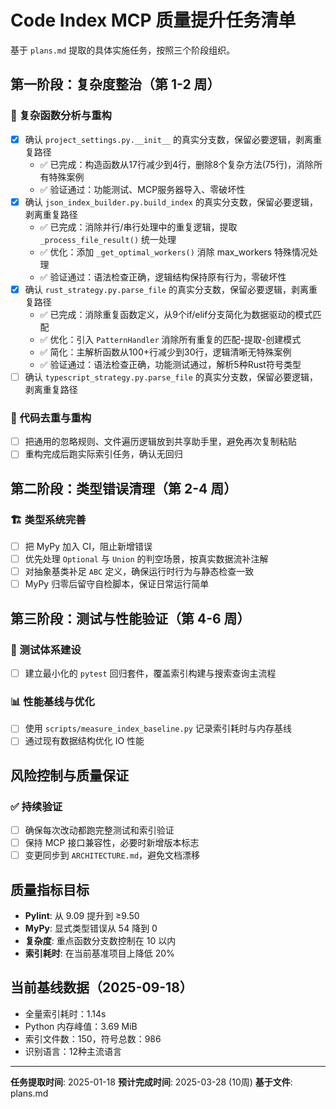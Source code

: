 # Code Index MCP 质量提升任务清单

基于 `plans.md` 提取的具体实施任务，按照三个阶段组织。

## 第一阶段：复杂度整治（第 1-2 周）

### 🔄 复杂函数分析与重构

- [x] 确认 `project_settings.py.__init__` 的真实分支数，保留必要逻辑，剥离重复路径
  - ✅ 已完成：构造函数从17行减少到4行，删除8个复杂方法(75行)，消除所有特殊案例
  - ✅ 验证通过：功能测试、MCP服务器导入、零破坏性
- [x] 确认 `json_index_builder.py.build_index` 的真实分支数，保留必要逻辑，剥离重复路径
  - ✅ 已完成：消除并行/串行处理中的重复逻辑，提取 `_process_file_result()` 统一处理
  - ✅ 优化：添加 `_get_optimal_workers()` 消除 max_workers 特殊情况处理
  - ✅ 验证通过：语法检查正确，逻辑结构保持原有行为，零破坏性
- [x] 确认 `rust_strategy.py.parse_file` 的真实分支数，保留必要逻辑，剥离重复路径
  - ✅ 已完成：消除重复函数定义，从9个if/elif分支简化为数据驱动的模式匹配
  - ✅ 优化：引入 `PatternHandler` 消除所有重复的匹配-提取-创建模式
  - ✅ 简化：主解析函数从100+行减少到30行，逻辑清晰无特殊案例
  - ✅ 验证通过：语法检查正确，功能测试通过，解析5种Rust符号类型
- [ ] 确认 `typescript_strategy.py.parse_file` 的真实分支数，保留必要逻辑，剥离重复路径

### 🔧 代码去重与重构

- [ ] 把通用的忽略规则、文件遍历逻辑放到共享助手里，避免再次复制粘贴
- [ ] 重构完成后跑实际索引任务，确认无回归

## 第二阶段：类型错误清理（第 2-4 周）

### 🏗️ 类型系统完善

- [ ] 把 MyPy 加入 CI，阻止新增错误
- [ ] 优先处理 `Optional` 与 `Union` 的判空场景，按真实数据流补注解
- [ ] 对抽象基类补足 `ABC` 定义，确保运行时行为与静态检查一致
- [ ] MyPy 归零后留守自检脚本，保证日常运行简单

## 第三阶段：测试与性能验证（第 4-6 周）

### 🧪 测试体系建设

- [ ] 建立最小化的 `pytest` 回归套件，覆盖索引构建与搜索查询主流程

### 📊 性能基线与优化

- [ ] 使用 `scripts/measure_index_baseline.py` 记录索引耗时与内存基线
- [ ] 通过现有数据结构优化 IO 性能

## 风险控制与质量保证

### ✅ 持续验证

- [ ] 确保每次改动都跑完整测试和索引验证
- [ ] 保持 MCP 接口兼容性，必要时新增版本标志
- [ ] 变更同步到 `ARCHITECTURE.md`，避免文档漂移

## 质量指标目标

- **Pylint**: 从 9.09 提升到 ≥9.50
- **MyPy**: 显式类型错误从 54 降到 0
- **复杂度**: 重点函数分支数控制在 10 以内
- **索引耗时**: 在当前基准项目上降低 20%

## 当前基线数据（2025-09-18）

- 全量索引耗时：1.14s
- Python 内存峰值：3.69 MiB
- 索引文件数：150，符号总数：986
- 识别语言：12种主流语言

---

**任务提取时间**: 2025-01-18
**预计完成时间**: 2025-03-28 (10周)
**基于文件**: plans.md